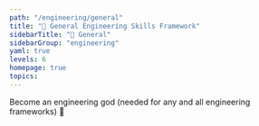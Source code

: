 ```yaml
---
path: "/engineering/general"
title: "🤖 General Engineering Skills Framework"
sidebarTitle: "🤖 General"
sidebarGroup: "engineering"
yaml: true
levels: 6
homepage: true
topics:
---
```


Become an engineering god (needed for any and all engineering frameworks) 🤖
